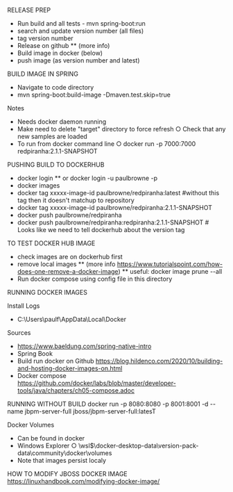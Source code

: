 RELEASE PREP
* Run build and all tests - mvn spring-boot:run
* search and update version number (all files)
* tag version number
* Release on github 
** (more info)
* Build image in docker (below)
* push image (as version number and latest)

BUILD IMAGE IN SPRING

* Navigate to code directory
* mvn spring-boot:build-image -Dmaven.test.skip=true

Notes
* Needs docker daemon running
* Make need to delete "target" directory to force refresh
  ○ Check that any new samples are loaded
* To run from docker command line
  ○ docker run -p 7000:7000 redpiranha:2.1.1-SNAPSHOT

PUSHING BUILD TO DOCKERHUB
* docker login
** or docker login -u paulbrowne -p <password>
* docker images
* docker tag xxxxx-image-id paulbrowne/redpiranha:latest     		 #without this tag then it doesn't matchup to repository
* docker tag xxxxx-image-id paulbrowne/redpiranha:2.1.1-SNAPSHOT     
* docker push paulbrowne/redpiranha
* docker push paulbrowne/redpiranha:redpiranha:2.1.1-SNAPSHOT		 # Looks like we need to tell dockerhub about the version tag

TO TEST DOCKER HUB IMAGE
* check images are on dockerhub first
* remove local images
** (more info https://www.tutorialspoint.com/how-does-one-remove-a-docker-image)
** useful:  docker image prune --all
* Run docker compose using config file in this directory

RUNNING DOCKER IMAGES

Install Logs
* C:\Users\paulf\AppData\Local\Docker

Sources
* <https://www.baeldung.com/spring-native-intro>
* Spring Book
* Build run docker on Github  <https://blog.hildenco.com/2020/10/building-and-hosting-docker-images-on.html>
* Docker compose <https://github.com/docker/labs/blob/master/developer-tools/java/chapters/ch05-compose.adoc>

RUNNING WITHOUT BUILD
docker run -p 8080:8080 -p 8001:8001 -d --name jbpm-server-full jboss/jbpm-server-full:latesT


 
Docker Volumes
* Can be found in docker
* Windows Explorer
  ○ \\wsl$\docker-desktop-data\version-pack-data\community\docker\volumes
* Note that images persist localy

HOW TO MODIFY JBOSS DOCKER IMAGE
<https://linuxhandbook.com/modifying-docker-image/>
